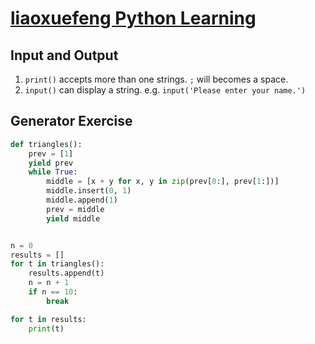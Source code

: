 # [liaoxuefeng Python Learning](https://www.liaoxuefeng.com/wiki/1016959663602400)
## Input and Output
1. `print()` accepts more than one strings. `;` will becomes a space.
2. `input()` can display a string. e.g. `input('Please enter your name.')`
## Generator Exercise
```python
def triangles():
    prev = [1]
    yield prev
    while True:
        middle = [x + y for x, y in zip(prev[0:], prev[1:])]
        middle.insert(0, 1)
        middle.append(1)
        prev = middle
        yield middle


n = 0
results = []
for t in triangles():
    results.append(t)
    n = n + 1
    if n == 10:
        break

for t in results:
    print(t)
```